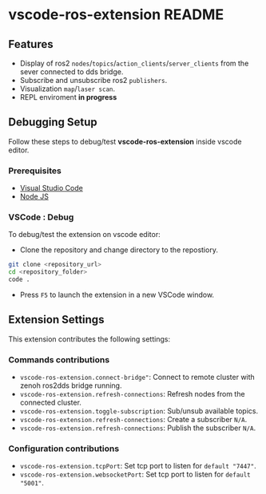 # vscode-ros-extension README

## Features

- Display of ros2 `nodes`/`topics`/`action_clients`/`server_clients` from the sever connected to dds bridge.
- Subscribe and unsubscribe ros2 `publishers`.
- Visualization `map`/`laser scan`.
- REPL enviroment **in progress**

## Debugging Setup

Follow these steps to debug/test **vscode-ros-extension** inside vscode editor.

### Prerequisites

- [Visual Studio Code](https://code.visualstudio.com/download)
- [Node JS](https://nodejs.org/en)

### VSCode : Debug

To debug/test the extension on vscode editor:

- Clone the repository and change directory to the repostiory.

```bash
git clone <repository_url>
cd <repository_folder>
code .
```

- Press `F5` to launch the extension in a new VSCode window.

## Extension Settings

This extension contributes the following settings:

### Commands contributions

- `vscode-ros-extension.connect-bridge"`: Connect to remote cluster with zenoh ros2dds bridge running.
- `vscode-ros-extension.refresh-connections`: Refresh nodes from the connected cluster.
- `vscode-ros-extension.toggle-subscription`: Sub/unsub available topics.
- `vscode-ros-extension.refresh-connections`: Create a subscriber `N/A`.
- `vscode-ros-extension.refresh-connections`: Publish the subscriber `N/A`.

### Configuration contributions

- `vscode-ros-extension.tcpPort`: Set tcp port to listen for `default "7447"`.
- `vscode-ros-extension.websocketPort`: Set tcp port to listen for `default "5001"`.
